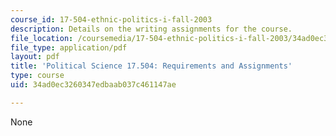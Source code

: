 ```yaml
---
course_id: 17-504-ethnic-politics-i-fall-2003
description: Details on the writing assignments for the course.
file_location: /coursemedia/17-504-ethnic-politics-i-fall-2003/34ad0ec3260347edbaab037c461147ae_polscience17_504.pdf
file_type: application/pdf
layout: pdf
title: 'Political Science 17.504: Requirements and Assignments'
type: course
uid: 34ad0ec3260347edbaab037c461147ae

---
```

None